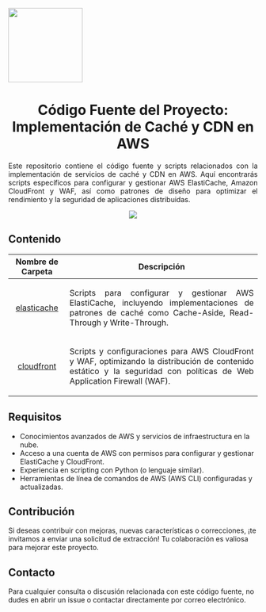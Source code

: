 <p align="left">
  <img src="https://semanadelcannabis.cayetano.edu.pe/assets/img/logo-upch.png" width="150">
  <h1 align="center">Código Fuente del Proyecto: Implementación de Caché y CDN en AWS</h1>
</p>

<p align="justify">
Este repositorio contiene el código fuente y scripts relacionados con la implementación de servicios de caché y CDN en AWS. Aquí encontrarás scripts específicos para configurar y gestionar AWS ElastiCache, Amazon CloudFront y WAF, así como patrones de diseño para optimizar el rendimiento y la seguridad de aplicaciones distribuidas.
</p>

<p align= "center">
  <img src="https://github.com/EdwinJaraOFC/CDRPersonal/assets/150296803/bf5121de-8d54-4736-8426-411938176950">
</p>

## Contenido
| Nombre de Carpeta  | Descripción  |
| :------------: | :------------: |
| <a href="elasticache">elasticache</a>  | <p align="justify">Scripts para configurar y gestionar AWS ElastiCache, incluyendo implementaciones de patrones de caché como Cache-Aside, Read-Through y Write-Through.</p>  |
| <a href="cloudfront">cloudfront</a>  | <p align="justify">Scripts y configuraciones para AWS CloudFront y WAF, optimizando la distribución de contenido estático y la seguridad con políticas de Web Application Firewall (WAF).</p>  |

## Requisitos
- Conocimientos avanzados de AWS y servicios de infraestructura en la nube.
- Acceso a una cuenta de AWS con permisos para configurar y gestionar ElastiCache y CloudFront.
- Experiencia en scripting con Python (o lenguaje similar).
- Herramientas de línea de comandos de AWS (AWS CLI) configuradas y actualizadas.

## Contribución
Si deseas contribuir con mejoras, nuevas características o correcciones, ¡te invitamos a enviar una solicitud de extracción! Tu colaboración es valiosa para mejorar este proyecto.

## Contacto
Para cualquier consulta o discusión relacionada con este código fuente, no dudes en abrir un issue o contactar directamente por correo electrónico.
